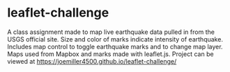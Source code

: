 # leaflet-challenge
A class assignment made to map live earthquake data pulled in from the USGS official site.
Size and color of marks indicate intensity of earthquake. Includes map control to toggle
earthquake marks and to change map layer. Maps used from Mapbox and marks made with 
leaflet.js. Project can be viewed at https://joemiller4500.github.io/leaflet-challenge/ 